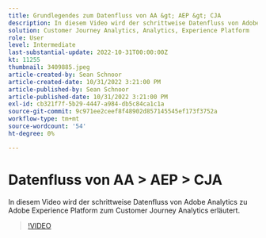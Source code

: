```yaml
---
title: Grundlegendes zum Datenfluss von AA &gt; AEP &gt; CJA
description: In diesem Video wird der schrittweise Datenfluss von Adobe Analytics zu Adobe Experience Platform zum Customer Journey Analytics erläutert.
solution: Customer Journey Analytics, Analytics, Experience Platform
role: User
level: Intermediate
last-substantial-update: 2022-10-31T00:00:00Z
kt: 11255
thumbnail: 3409885.jpeg
article-created-by: Sean Schnoor
article-created-date: 10/31/2022 3:21:00 PM
article-published-by: Sean Schnoor
article-published-date: 10/31/2022 3:21:00 PM
exl-id: cb321f7f-5b29-4447-a984-db5c84ca1c1a
source-git-commit: 9c971ee2ceef8f48902d857145545ef173f3752a
workflow-type: tm+mt
source-wordcount: '54'
ht-degree: 0%

---
```


# Datenfluss von AA > AEP > CJA

In diesem Video wird der schrittweise Datenfluss von Adobe Analytics zu Adobe Experience Platform zum Customer Journey Analytics erläutert.

>[!VIDEO](https://video.tv.adobe.com/v/3409885/?quality=12&learn=on)
